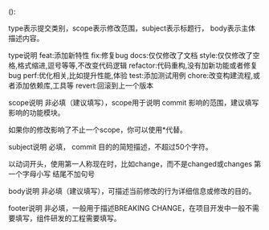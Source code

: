 <type>(<scope>): <subject>
<BLANK LINE>
<body>
<BLANK LINE>
<footer>

type表示提交类别，scope表示修改范围，subject表示标题行， body表示主体描述内容。

type说明
feat:添加新特性
fix:修复bug
docs:仅仅修改了文档
style:仅仅修改了空格,格式缩进,逗号等等,不改变代码逻辑
refactor:代码重构,没有加新功能或者修复bug
perf:优化相关,比如提升性能,体验
test:添加测试用例
chore:改变构建流程,或者添加依赖库,工具等
revert:回滚到上一个版本

scope说明
非必填（建议填写），scope用于说明 commit 影响的范围，建议填写影响的功能模块。

如果你的修改影响了不止一个scope，你可以使用*代替。

subject说明
必填， commit 目的的简短描述，不超过50个字符。

以动词开头，使用第一人称现在时，比如change，而不是changed或changes
第一个字母小写
结尾不加句号

body说明
非必填（建议填写），可描述当前修改的行为详细信息或修改的目的。

footer说明
非必填，一般用于描述BREAKING CHANGE，在项目开发中一般不需要填写，组件研发的工程需要填写。
